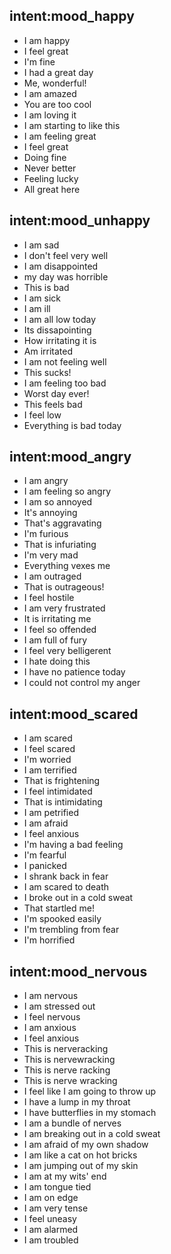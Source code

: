 ## intent:mood_happy
- I am happy
- I feel great
- I'm fine
- I had a great day
- Me, wonderful!
- I am amazed
- You are too cool
- I am loving it
- I am starting to like this 
- I am feeling great
- I feel great
- Doing fine
- Never better
- Feeling lucky
- All great here

## intent:mood_unhappy
- I am sad
- I don't feel very well
- I am disappointed
- my day was horrible
- This is bad
- I am sick
- I am ill
- I am all low today
- Its dissapointing 
- How irritating it is
- Am irritated
- I am not feeling well
- This sucks!
- I am feeling too bad
- Worst day ever!
- This feels bad
- I feel low
- Everything is bad today

## intent:mood_angry
- I am angry
- I am feeling so angry
- I am so annoyed
- It's annoying
- That's aggravating
- I'm furious
- That is infuriating 
- I'm very mad
- Everything vexes me
- I am outraged
- That is outrageous!
- I feel hostile
- I am very frustrated
- It is irritating me
- I feel so offended
- I am full of fury
- I feel very belligerent
- I hate doing this
- I have no patience today
- I could not control my anger

## intent:mood_scared
- I am scared
- I feel scared
- I'm worried
- I am terrified
- That is frightening
- I feel intimidated
- That is intimidating
- I am petrified
- I am afraid
- I feel anxious
- I'm having a bad feeling
- I'm fearful
- I panicked
- I shrank back in fear
- I am scared to death
- I broke out in a cold sweat
- That startled me!
- I'm spooked easily
- I'm trembling from fear
- I'm horrified

## intent:mood_nervous
- I am nervous
- I am stressed out
- I feel nervous
- I am anxious
- I feel anxious
- This is nerveracking
- This is nervewracking 
- This is nerve racking 
- This is nerve wracking 
- I feel like I am going to throw up
- I have a lump in my throat
- I have butterflies in my stomach
- I am a bundle of nerves
- I am breaking out in a cold sweat
- I am afraid of my own shadow
- I am like a cat on hot bricks
- I am jumping out of my skin
- I am at my wits' end
- I am tongue tied
- I am on edge
- I am very tense
- I feel uneasy
- I am alarmed
- I am troubled 
